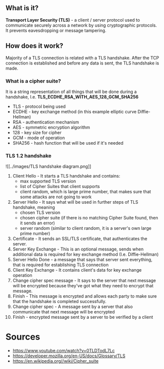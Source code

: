 ## What  is it? 

**Transport Layer Security (TLS)** - a client / server protocol used to communicate securely across a network by using cryptographic protocols. It prevents eavesdropping or message tampering. 

## How does it work? 

Majority of a TLS connection is related with a TLS handshake. After the TCP connection is established and before any data is sent, the TLS handshake is made. 

### What is a cipher suite? 

It is a string representation of all things that will be done during a handshake, I.e. **TLS_ECDHE_RSA_WITH_AES_128_GCM_SHA256** 
- TLS - protocol being used
- ECDHE - key exchange method (in this example elliptic curve Diffie-Hellman)
- RSA - authentication mechanism
- AES  - symmetric encryption algorithm 
- 128 - key size for cipher 
- GCM - mode of operation
- SHA256 - hash function that will be used if it's needed

### TLS 1.2 handshake

![[../images/TLS handshake diagram.png]]


1. Client Hello - It starts a TLS handshake and contains:
	- max supported TLS version 
	- list of Cipher Suites that client supports
	- client random, which is large prime number, that makes sure that some attacks are not going to work 
2. Server Hello - It says what will be used in further steps of TLS handshake, meaning
	- chosen TLS version
	- chosen cipher suite (if there is no matching Cipher Suite found, then it sends an error)
	- server random (similar to client random, it is a server's own large prime number) 
3. Certificate - It sends an SSL/TLS certificate, that authenticates the server. 
4. Server Key Exchange - This is an optional message, sends when additional data is required for key exchange method (I.e. Diffie-Hellman) 
5. Server Hello Done - a message that says that server sent everything, that is required for establishing TLS connection 
6. Client Key Exchange - It contains client's data for key exchange operation
7. Change cipher spec message - It says to the server that next message will be encrypted because they've got what they need to encrypt that message. 
8. Finish - This message is encrypted and allows each party to make sure that the handshake is completed successfully. 
9. Change cipher spec - A message sent by a server that also communicate that next message will be encrypted
10. Finish - encrypted message sent by a server to be verified by a client 



# Sources
- https://www.youtube.com/watch?v=0TLDTodL7Lc
- https://developer.mozilla.org/en-US/docs/Glossary/TLS
- https://en.wikipedia.org//wiki/Cipher_suite
